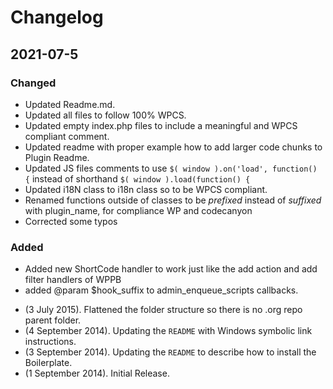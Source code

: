 # Changelog

## 2021-07-5
### Changed
- Updated Readme.md.
- Updated all files to follow 100% WPCS.
- Updated empty index.php files to include a meaningful and WPCS compliant comment.
- Updated readme with proper example how to add larger code chunks to Plugin Readme.
- Updated JS files comments to use `$( window ).on('load', function() {` instead of shorthand `$( window ).load(function() {`
- Updated i18N class to i18n class so to be WPCS compliant.
- Renamed functions outside of classes to be *prefixed* instead of *suffixed* with plugin_name, for compliance WP and codecanyon
- Corrected some typos
### Added
- Added new ShortCode handler to work just like the add action and add filter handlers of WPPB
- added @param $hook_suffix to admin_enqueue_scripts callbacks.


* (3 July 2015). Flattened the folder structure so there is no .org repo parent folder.
* (4 September 2014). Updating the `README` with Windows symbolic link instructions.
* (3 September 2014). Updating the `README` to describe how to install the Boilerplate.
* (1 September 2014). Initial Release.

